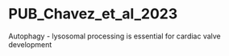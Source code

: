 # PUB_Chavez_et_al_2023
Autophagy - lysosomal processing is essential for cardiac valve development 
